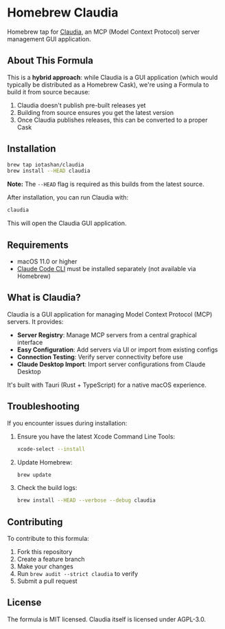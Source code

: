 # Homebrew Claudia

Homebrew tap for [Claudia](https://github.com/getAsterisk/claudia), an MCP (Model Context Protocol) server management GUI application.

## About This Formula

This is a **hybrid approach**: while Claudia is a GUI application (which would typically be distributed as a Homebrew Cask), we're using a Formula to build it from source because:

1. Claudia doesn't publish pre-built releases yet
2. Building from source ensures you get the latest version
3. Once Claudia publishes releases, this can be converted to a proper Cask

## Installation

```bash
brew tap iotashan/claudia
brew install --HEAD claudia
```

**Note:** The `--HEAD` flag is required as this builds from the latest source.

After installation, you can run Claudia with:
```bash
claudia
```

This will open the Claudia GUI application.

## Requirements

- macOS 11.0 or higher
- [Claude Code CLI](https://claude.ai/download) must be installed separately (not available via Homebrew)

## What is Claudia?

Claudia is a GUI application for managing Model Context Protocol (MCP) servers. It provides:
- **Server Registry**: Manage MCP servers from a central graphical interface
- **Easy Configuration**: Add servers via UI or import from existing configs
- **Connection Testing**: Verify server connectivity before use
- **Claude Desktop Import**: Import server configurations from Claude Desktop

It's built with Tauri (Rust + TypeScript) for a native macOS experience.

## Troubleshooting

If you encounter issues during installation:

1. Ensure you have the latest Xcode Command Line Tools:
   ```bash
   xcode-select --install
   ```

2. Update Homebrew:
   ```bash
   brew update
   ```

3. Check the build logs:
   ```bash
   brew install --HEAD --verbose --debug claudia
   ```

## Contributing

To contribute to this formula:
1. Fork this repository
2. Create a feature branch
3. Make your changes
4. Run `brew audit --strict claudia` to verify
5. Submit a pull request

## License

The formula is MIT licensed. Claudia itself is licensed under AGPL-3.0.